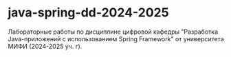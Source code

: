 # java-spring-dd-2024-2025
Лабораторные работы по дисциплине цифровой кафедры "Разработка Java-приложений с использованием Spring Framework" от университета МИФИ (2024-2025 уч. г).

